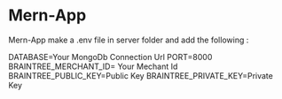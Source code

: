 # Mern-App
 Mern-App
make a .env file in server folder
and add the following : 

DATABASE=Your MongoDb Connection Url
PORT=8000
BRAINTREE_MERCHANT_ID= Your Mechant Id
BRAINTREE_PUBLIC_KEY=Public Key
BRAINTREE_PRIVATE_KEY=Private Key
